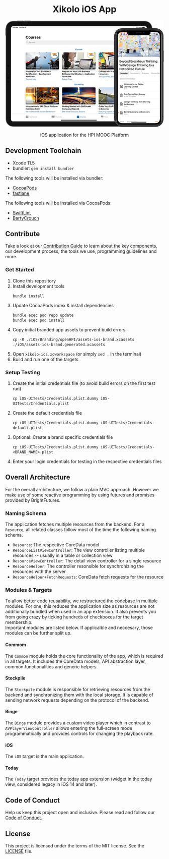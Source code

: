 <h1 align="center">
    Xikolo iOS App
</h1>

<p align="center">
    <img src="assets/banner.png?raw=true" alt="xikolo-ios banner" />
</p>

<p align="center">
    iOS application for the HPI MOOC Platform
</p>

## Development Toolchain

- Xcode 11.5
- bundler: `gem install bundler`

The following tools will be installed via bundler:
- [CocoaPods](https://cocoapods.org/)
- [fastlane](https://fastlane.tools/)

The following tools will be installed via CocoaPods:
- [SwiftLint](https://github.com/realm/SwiftLint)
- [BartyCrouch](https://github.com/Flinesoft/BartyCrouch)

## Contribute

Take a look at our [Contribution Guide](CONTRIBUTING.md) to learn about the key components, our development process, the tools we use, programming guidelines and more.

### Get Started

1. Clone this repository 
1. Install development tools
   ```
   bundle install
   ```
1. Update CocoaPods index & install dependencies
   ```
   bundle exec pod repo update
   bundle exec pod install
   ```
1. Copy initial branded app assets to prevent build errors
   ```
   cp -R ./iOS/Branding/openHPI/assets-ios-brand.xcassets ./iOS/assets-ios-brand.generated.xcassets
   ```
1. Open `xikolo-ios.xcworkspace` (or simply `xed .` in the terminal)
1. Build and run one of the targets

### Setup Testing

1. Create the initial credentials file (to avoid build errors on the first test run)
   ```
   cp iOS-UITests/Credentials.plist.dummy iOS-UITests/Credentials.plist
   ```
1. Create the default credentials file
   ```
   cp iOS-UITests/Credentials.plist.dummy iOS-UITests/Credentials-default.plist
   ```
1. Optional: Create a brand specific credentials file
   ```
   cp iOS-UITests/Credentials.plist.dummy iOS-UITests/Credentials-<BRAND_NAME>.plist
   ```
1. Enter your login credentials for testing in the respective credentials files

## Overall Architecture

For the overall architecture, we follow a plain MVC approach. However we make use of some reactive programming by using futures and promises provided by BrightFutures.

### Naming Schema

The application fetches multiple resources from the backend. For a `Resource`, all related classes follow most of the time the following naming schema.
 - `Resource`: The respective CoreData model
 - `ResourceListViewController`: The view controller listing multiple resources -- usually in a table or collection view
 - `ResourceViewController`: The detail view controller for a single resource
 - `ResourceHelper`: The controller resonsible for synchronizing the resources with the server
 - `ResourceHelper+FetchRequests`: CoreData fetch requests for the resource

### Modules & Targets

To allow better code reusability, we restructured the codebase in multiple modules. For one, this reduces the application size as resources are not additionally bundled when used in an app extension. It also prevents you from going crazy by ticking hundreds of checkboxes for the target membership.  
Important modules are listed below. If applicalble and neccesary, those modules can be further split up.

#### Commom

The `Common` module holds the core functionality of the app, which is required in all targets. It includes the CoreData models, API abstraction layer, common functionalities and generic helpers.

#### Stockpile

The `Stockpile` module is responsible for retrieving resources from the backend and synchronizing them with the local storage. It is capable of sending network requests depending on the protocol of the backend. 

#### Binge

The `Binge` module provides a custom video player which in contrast to `AVPlayerViewController` allows entering the full-screen mode programmatically and provides controls for changing the playback rate.

#### iOS

The `iOS` target is the main application.

#### Today

The `Today` target provides the today app extension (widget in the today view, considered legacy in iOS 14 and later).

## Code of Conduct

Help us keep this project open and inclusive. Please read and follow our [Code of Conduct](CODE_OF_CONDUCT.md).

## License

This project is licensed under the terms of the MIT license. See the [LICENSE](LICENSE) file.
